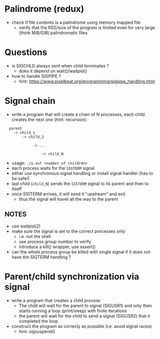 
# Palindrome (redux)

- check if file contents is a palindrome using memory mapped file
  - verify that the RSS/size of the program is limited even for very
    large (think MiB/GiB) palindromatic files

# Questions

- is SIGCHLD always sent when child terminates ?
  - does it depend on wait()/waitpid()
- how to handle SIGPIPE ?
  - hint: https://www.pixelbeat.org/programming/sigpipe_handling.html

# Signal chain

- write a program that will create a chain of N processes, each child creates
  the next one (hint: recursion):

```
  parent
    -> child_1
        -> child_2

             -> ...

                 -> child_N
```

- usage: `./a.out <number_of_children>`
- each process waits for the `SIGTERM` signal
- either use synchronous signal handling or install signal handler (has to be safe!)
- last child (`child_N`) sends the `SIGTERM` signal to its parent and then to itself
- once SIGTERM arrives, it will send it "upstream" and exit
  - thus the signal will travel all the way to the parent

## NOTES

  - use waitpid(2)
  - make sure the signal is set to the correct processes only
    - i.e. not the shell
    - use process group number to verify
    - introduce a kill() wrapper, use assert()
  - can the whole process group be killed with single signal if it does
    not have the SIGTERM handling ?

# Parent/child synchronization via signal

- write a program that creates a child process
  - The child will wait for the parent to signal (SIGUSR1) and only then starts
    running a loop (print/sleep) with finite iterations
  - the parent will wait for the child to send a signal (SIGUSR2) that it
    completed the loop
- construct the program as correcly as possible (i.e. avoid signal races)
  - hint: sigsuspend()
